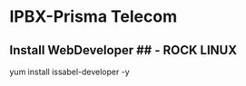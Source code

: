 # IPBX-Prisma Telecom

## Install WebDeveloper ##  - ROCK LINUX ###

yum install issabel-developer -y